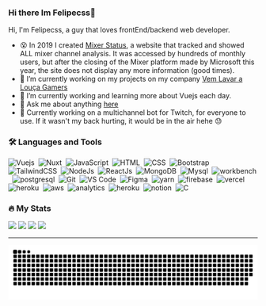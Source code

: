 ### Hi there Im Felipecss👋

Hi, I'm Felipecss, a guy that loves frontEnd/backend web developer.

- 😵 In 2019 I created [Mixer Status](https://mixerstatus.com), a website that tracked and showed ALL mixer channel analysis. It was accessed by hundreds of monthly users, but after the closing of the Mixer platform made by Microsoft this year, the site does not display any more information (good times).
- 🔭 I’m currently working on my projects on my company [Vem Lavar a Louça Gamers](https://vemlavaralouca.com.br/)
- 🌱 I’m currently working and learning more about Vuejs each day.
- 💬 Ask me about anything [here](https://github.com/lipecss/lipecss/issues)
- 🤖 Currently working on a multichannel bot for Twitch, for everyone to use. If it wasn't my back hurting, it would be in the air hehe 😓

### :hammer_and_wrench: Languages and Tools 

<div>
  <img src="https://upload.wikimedia.org/wikipedia/commons/9/95/Vue.js_Logo_2.svg" alt="Vuejs" width="40" height="40"/>&nbsp;
  <img src="https://nuxt.com/assets/design-kit/icon-green.svg" alt="Nuxt" width="40" height="40"/>&nbsp;
  <img src="https://cdn.jsdelivr.net/gh/devicons/devicon/icons/javascript/javascript-original.svg" alt="JavaScript" width="40" height="40"/>&nbsp;
  <img src="https://cdn.jsdelivr.net/gh/devicons/devicon/icons/html5/html5-original.svg" alt="HTML" width="40" height="40"/>&nbsp;
  <img src="https://cdn.jsdelivr.net/gh/devicons/devicon/icons/css3/css3-original.svg" alt="CSS" width="40" height="40"/>&nbsp;
  <img src="https://getbootstrap.com/docs/5.0/assets/brand/bootstrap-logo.svg" title="Bootstrap" alt="Bootstrap" width="40" height="40"/>&nbsp;
  <img src="https://cdn.jsdelivr.net/gh/devicons/devicon/icons/tailwindcss/tailwindcss-plain.svg" alt="TailwindCSS" width="40" height="40"/>&nbsp;
  <img src="https://cdn.jsdelivr.net/gh/devicons/devicon/icons/nodejs/nodejs-plain-wordmark.svg" alt="NodeJs" width="40" height="40"/>&nbsp;
  <img src="https://cdn.jsdelivr.net/gh/devicons/devicon/icons/react/react-original.svg" alt="ReactJs" width="40" height="40"/>&nbsp;
  <img src="https://cdn.jsdelivr.net/gh/devicons/devicon/icons/mongodb/mongodb-plain-wordmark.svg" alt="MongoDB" width="40" height="40"/>&nbsp;
  <img src="https://cdn.jsdelivr.net/gh/devicons/devicon/icons/mysql/mysql-plain.svg" alt="Mysql" width="40" height="40"/>&nbsp;
  <img src="https://user-images.githubusercontent.com/79409258/226094099-12fc633e-af1f-474b-ae66-951b09881305.png" alt="workbench" width="40" height="40"/>&nbsp;   
  <img src="https://cdn.jsdelivr.net/gh/devicons/devicon/icons/postgresql/postgresql-original.svg" alt="postgresql" width="40" height="40"/>&nbsp;     
  <img src="https://cdn.jsdelivr.net/gh/devicons/devicon/icons/git/git-original.svg" alt="Git" width="40" height="40"/>&nbsp;
  <img src="https://cdn.jsdelivr.net/gh/devicons/devicon/icons/vscode/vscode-original.svg" alt="VS Code" width="40" height="40"/>&nbsp;
  <img src="https://cdn.jsdelivr.net/gh/devicons/devicon/icons/figma/figma-original.svg" alt="Figma" width="40" height="40"/>&nbsp;
  <img src="https://cdn.jsdelivr.net/gh/devicons/devicon/icons/yarn/yarn-original.svg" alt="yarn" width="40" height="40"/>&nbsp;        
  <img src="https://cdn.jsdelivr.net/gh/devicons/devicon/icons/firebase/firebase-plain.svg" alt="firebase" width="40" height="40"/>&nbsp;
  <img src="https://user-images.githubusercontent.com/79409258/226092559-edfa9908-a7ec-461c-918a-1f1d1fc3156f.png" alt="vercel" width="40" height="40"/>&nbsp;
  <img src="https://cdn.jsdelivr.net/gh/devicons/devicon/icons/heroku/heroku-original.svg" alt="heroku" width="40" height="40"/>&nbsp;
  <img src="https://cdn.jsdelivr.net/gh/devicons/devicon/icons/amazonwebservices/amazonwebservices-original.svg" alt="aws" width="40" height="40"/>&nbsp;
  <img src="https://user-images.githubusercontent.com/79409258/226091590-d7d020ad-ce51-4497-bd7e-db7ed6e81589.png" alt="analytics" width="40" height="40"/>&nbsp;
  <img src="https://svgshare.com/i/5xY.svg" alt="heroku" width="40" height="40"/>&nbsp;
  <img src="https://user-images.githubusercontent.com/79409258/226091987-3cdf9344-dcfa-4d4e-ad0d-d3ab37c3c4db.png" alt="notion" width="40" height="40"/>&nbsp;
  <img src="https://cdn.jsdelivr.net/gh/devicons/devicon/icons/c/c-original.svg" alt="C" width="40" height="40"/>&nbsp;
</div>


### 🔥 My Stats 
<img width="400" src="https://github-readme-stats.vercel.app/api?username=lipecss&count_private=true&show_icons=true&theme=dark&background=100%2C1E1E20%2C30A46C" />  <img width="425" src="https://streak-stats.demolab.com?user=lipecss&theme=dark&mode=weekly&background=100%2C1E1E20%2C30A46C" />
<img width="830" src="https://github-readme-activity-graph.vercel.app/graph?username=lipecss&bg_color=1e1e20&color=11b981&line=30a46c&point=30a46c" />
<img width="400" src="https://github-readme-stats.vercel.app/api/top-langs/?username=lipecss&theme=gotham" />

---

![Snake animation](https://github.com/lipecss/lipecss/blob/output/github-contribution-grid-snake.svg)

